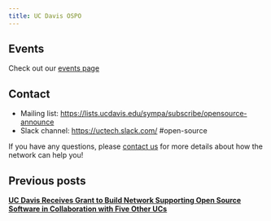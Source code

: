 ```yaml
---
title: UC Davis OSPO
---
```


## Events

Check out our [events page](https://ucospo.net/events/)

## Contact

- Mailing list: https://lists.ucdavis.edu/sympa/subscribe/opensource-announce
- Slack channel: https://uctech.slack.com/ #open-source

If you have any questions, please [contact us](mailto:davis-ospo@ucdavis.edu) for more details about how the network can help you!

## Previous posts

[**UC Davis Receives Grant to Build Network Supporting Open Source Software in Collaboration with Five Other UCs**](https://library.ucdavis.edu/news/uc-davis-receives-grant-to-build-network-supporting-open-source-software-in-collaboration-with-five-other-ucs/)
